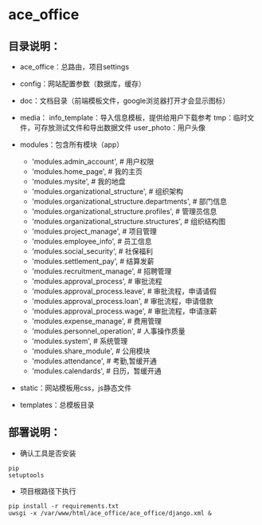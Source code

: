 # ace_office
## 目录说明：
* ace_office：总路由，项目settings
* config：网站配置参数（数据库，缓存）
* doc：文档目录（前端模板文件，google浏览器打开才会显示图标）
* media：
    info_template：导入信息模板，提供给用户下载参考
    tmp：临时文件，可存放测试文件和导出数据文件
    user_photo：用户头像
* modules：包含所有模块（app）
    * 'modules.admin_account',                            # 用户权限
    * 'modules.home_page',                                # 我的主页
    * 'modules.mysite',                                   # 我的地盘
    * 'modules.organizational_structure',                 # 组织架构
    * 'modules.organizational_structure.departments',     # 部门信息
    * 'modules.organizational_structure.profiles',        # 管理员信息
    * 'modules.organizational_structure.structures',      # 组织结构图
    * 'modules.project_manage',                           # 项目管理
    * 'modules.employee_info',                            # 员工信息
    * 'modules.social_security',                          # 社保福利
    * 'modules.settlement_pay',                           # 结算发薪
    * 'modules.recruitment_manage',                       # 招聘管理
    * 'modules.approval_process',                         # 审批流程
    * 'modules.approval_process.leave',                   # 审批流程，申请请假
    * 'modules.approval_process.loan',                    # 审批流程，申请借款
    * 'modules.approval_process.wage',                    # 审批流程，申请涨薪
    * 'modules.expense_manage',                           # 费用管理
    * 'modules.personnel_operation',                      # 人事操作质量
    * 'modules.system',                                   # 系统管理
    * 'modules.share_module',                             # 公用模块
    * 'modules.attendance',                               # 考勤,暂缓开通
    * 'modules.calendards',                               # 日历，暂缓开通


* static：网站模板用css，js静态文件
* templates：总模板目录

## 部署说明：
* 确认工具是否安装
```
pip
setuptools
```
* 项目根路径下执行
```
pip install -r requirements.txt
uwsgi -x /var/www/html/ace_office/ace_office/django.xml &
```
